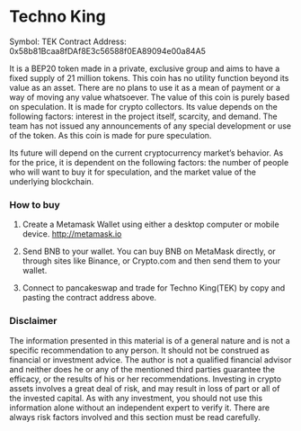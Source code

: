 # Techno King
Symbol: TEK
Contract Address: 0x58b81Bcaa8fDAf8E3c56588f0EA89094e00a84A5

It is a BEP20 token made in a private, exclusive group and aims to have a fixed supply of 21 million tokens. This coin has no utility function beyond its value as an asset. There are no plans to use it as a mean of payment or a way of moving any value whatsoever. The value of this coin is purely based on speculation. It is made for crypto collectors. Its value depends on the following factors: interest in the project itself, scarcity, and demand. The team has not issued any announcements of any special development or use of the token. As this coin is made for pure speculation.


Its future will depend on the current cryptocurrency market’s behavior. As for the price, it is dependent on the following factors: the number of people who will want to buy it for speculation, and the market value of the underlying blockchain.


### How to buy
1. Create a Metamask Wallet using either a desktop computer or mobile device. http://metamask.io

2. Send BNB to your wallet. You can buy BNB on MetaMask directly, or through sites like Binance, or Crypto.com and then send them to your wallet.

3. Connect to pancakeswap and trade for Techno King(TEK) by copy and pasting the contract address above.

### Disclaimer
The information presented in this material is of a general nature and is not a specific recommendation to any person. It should not be construed as financial or investment advice. The author is not a qualified financial advisor and neither does he or any of the mentioned third parties guarantee the efficacy, or the results of his or her recommendations. Investing in crypto assets involves a great deal of risk, and may result in loss of part or all of the invested capital. As with any investment, you should not use this information alone without an independent expert to verify it. There are always risk factors involved and this section must be read carefully.
